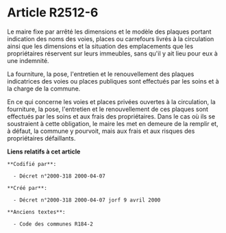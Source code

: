 # Article R2512-6

Le maire fixe par arrêté les dimensions et le modèle des plaques portant indication des noms des voies, places ou carrefours
livrés à la circulation ainsi que les dimensions et la situation des emplacements que les propriétaires réservent sur leurs
immeubles, sans qu'il y ait lieu pour eux à une indemnité.

La fourniture, la pose, l'entretien et le renouvellement des plaques indicatrices des voies ou places publiques sont
effectués par les soins et à la charge de la commune.

En ce qui concerne les voies et places privées ouvertes à la circulation, la fourniture, la pose, l'entretien et le
renouvellement de ces plaques sont effectués par les soins et aux frais des propriétaires. Dans le cas où ils se soustraient
à cette obligation, le maire les met en demeure de la remplir et, à défaut, la commune y pourvoit, mais aux frais et aux
risques des propriétaires défaillants.

**Liens relatifs à cet article**

	**Codifié par**:

	  - Décret n°2000-318 2000-04-07

	**Créé par**:

	  - Décret n°2000-318 2000-04-07 jorf 9 avril 2000

	**Anciens textes**:

	  - Code des communes R184-2
